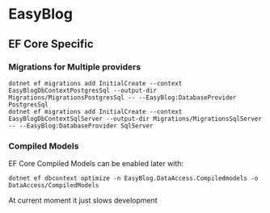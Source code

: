 # EasyBlog

## EF Core Specific

### Migrations for Multiple providers

```shell
dotnet ef migrations add InitialCreate --context EasyBlogDbContextPostgresSql --output-dir Migrations/MigrationsPostgresSql -- --EasyBlog:DatabaseProvider PostgresSql
dotnet ef migrations add InitialCreate --context EasyBlogDbContextSqlServer --output-dir Migrations/MigrationsSqlServer -- --EasyBlog:DatabaseProvider SqlServer
```

### Compiled Models

EF Core Compiled Models can be enabled later with:

```shell
dotnet ef dbcontext optimize -n EasyBlog.DataAccess.Compiledmodels -o DataAccess/CompiledModels
```

At current moment it just slows development
